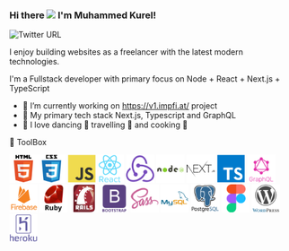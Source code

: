 ### Hi there <img src="https://raw.githubusercontent.com/MartinHeinz/MartinHeinz/master/wave.gif" width="30px"> I'm Muhammed Kurel!

![Twitter URL](https://img.shields.io/twitter/url?label=Follow&style=social&url=https%3A%2F%2Ftwitter.com%2Fmece_ka)


I enjoy building websites as a freelancer with the latest modern technologies.

I'm a Fullstack developer with primary focus on Node + React + Next.js + TypeScript

- 🔭 I’m currently working on https://v1.impfi.at/ project
- 🌱 My primary tech stack Next.js, Typescript and GraphQL
- 🌆 I love dancing 🕺 travelling 🚶 and cooking 🧁

🧰 ToolBox

<img src="https://github.com/devicons/devicon/blob/master/icons/html5/html5-original-wordmark.svg" alt= "HTML logo" width="50px" height="50"/><img src="https://github.com/devicons/devicon/blob/master/icons/css3/css3-original-wordmark.svg" alt= "CSS logo" width="50px" height="50"/>
<img src="https://github.com/devicons/devicon/blob/master/icons/javascript/javascript-original.svg" alt= "JavaScript logo" width="50px" height="50"/><img src="https://github.com/devicons/devicon/blob/master/icons/react/react-original-wordmark.svg" alt= "React logo" width="50px" height="50"/>
<img src="https://github.com/devicons/devicon/blob/master/icons/redux/redux-original.svg" alt= "Redux logo" width="50px" height="50"/>
<img src="https://github.com/devicons/devicon/blob/master/icons/nodejs/nodejs-original-wordmark.svg" alt= "Node logo" width="50px" height="50"/>
<img src="https://github.com/devicons/devicon/blob/master/icons/nextjs/nextjs-original-wordmark.svg" alt= "Nextjs logo" width="50px" height="50"/>
<img src="https://github.com/devicons/devicon/blob/master/icons/typescript/typescript-original.svg" alt= "TypeScript logo" width="50px" height="50"/>
<img src="https://github.com/devicons/devicon/blob/master/icons/graphql/graphql-plain-wordmark.svg" alt= "GraphQL logo" width="50px" height="50"/>
<img src="https://github.com/devicons/devicon/blob/master/icons/firebase/firebase-plain-wordmark.svg" alt= "Firebase logo" width="50px" height="50"/>
<img src="https://github.com/devicons/devicon/blob/master/icons/ruby/ruby-original-wordmark.svg" alt= "Ruby logo" width="50px" height="50"/>
<img src="https://github.com/devicons/devicon/blob/master/icons/rails/rails-original-wordmark.svg" alt= "Rails logo" width="50px" height="50"/>
<img src="https://github.com/devicons/devicon/blob/master/icons/bootstrap/bootstrap-plain-wordmark.svg" alt= "Bootstrap logo" width="50px" height="50"/>
<img src="https://github.com/devicons/devicon/blob/master/icons/sass/sass-original.svg" alt= "SASS logo" width="50px" height="50"/>
<img src="https://github.com/devicons/devicon/blob/master/icons/mysql/mysql-original-wordmark.svg" alt= "MySQL logo" width="50px" height="50"/>
<img src="https://github.com/devicons/devicon/blob/master/icons/postgresql/postgresql-original-wordmark.svg" alt= "PostgreSQL logo" width="50px" height="50"/>
<img src="https://github.com/devicons/devicon/blob/master/icons/figma/figma-original.svg" alt= "Figma logo" width="50px" height="50"/>
<img src="https://github.com/devicons/devicon/blob/master/icons/wordpress/wordpress-original.svg" alt= "Wordpress logo" width="50px" height="50"/>
<img src="https://github.com/devicons/devicon/blob/master/icons/heroku/heroku-original-wordmark.svg" alt= "Heroku logo" width="50px" height="50"/>
